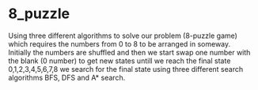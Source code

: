 # 8_puzzle <br/>
Using three different algorithms to solve our problem (8-puzzle game) which requires the numbers from 0 to 8 to be arranged in someway.<br/>
Initially the numbers are shuffled and then we start swap one number with the blank (0 number) to get new states untill we reach the final state 0,1,2,3,4,5,6,7,8 we search for the final state using three different search algorithms BFS, DFS and A* search.
